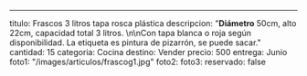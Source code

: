 ---
titulo: Frascos 3 litros tapa rosca plástica
descripcion: "**Diámetro** 50cm, alto 22cm, capacidad total 3 litros. \n\nCon tapa
  blanca o roja según disponibilidad. La etiqueta es pintura de pizarrón, se puede
  sacar."
cantidad: 15
categoria: Cocina
destino: Vender
precio: 500
entrega: Junio
foto1: "/images/articulos/frascog1.jpg"
foto2: 
foto3: 
reservado: false
